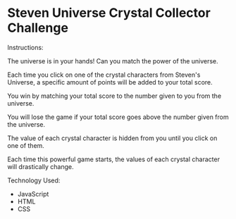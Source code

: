 <h1>Steven Universe Crystal Collector Challenge</h1>

Instructions:

The universe is in your hands! Can you match the power of the universe.

Each time you click on one of the crystal characters from Steven's Universe, a specific amount of
points will be added to your total score.

You win by matching your total score to the number given to you from the universe.

You will lose the game if your total score goes above the number given from the universe.

The value of each crystal character is hidden from you until you click on one of
them.

Each time this powerful game starts, the values of each crystal character will drastically change.

Technology Used:
- JavaScript
- HTML
- CSS
